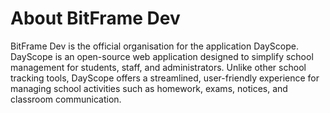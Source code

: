 # About BitFrame Dev
BitFrame Dev is the official organisation for the application DayScope.
DayScope is an open-source web application designed to simplify school management for students, staff, and administrators. Unlike other school tracking tools, DayScope offers a streamlined, user-friendly experience for managing school activities such as homework, exams, notices, and classroom communication.
